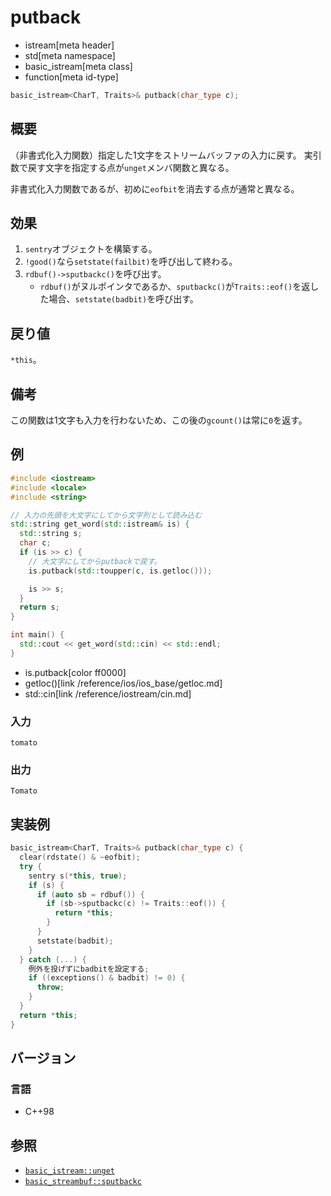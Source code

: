 # putback
* istream[meta header]
* std[meta namespace]
* basic_istream[meta class]
* function[meta id-type]

```cpp
basic_istream<CharT, Traits>& putback(char_type c);
```

## 概要
（非書式化入力関数）指定した1文字をストリームバッファの入力に戻す。
実引数で戻す文字を指定する点が`unget`メンバ関数と異なる。

非書式化入力関数であるが、初めに`eofbit`を消去する点が通常と異なる。

## 効果

1. `sentry`オブジェクトを構築する。
1. `!good()`なら`setstate(failbit)`を呼び出して終わる。
1. `rdbuf()->sputbackc()`を呼び出す。
    - `rdbuf()`がヌルポインタであるか、`sputbackc()`が`Traits::eof()`を返した場合、`setstate(badbit)`を呼び出す。

## 戻り値
`*this`。

## 備考
この関数は1文字も入力を行わないため、この後の`gcount()`は常に`0`を返す。

## 例
```cpp
#include <iostream>
#include <locale>
#include <string>

// 入力の先頭を大文字にしてから文字列として読み込む
std::string get_word(std::istream& is) {
  std::string s;
  char c;
  if (is >> c) {
    // 大文字にしてからputbackで戻す。
    is.putback(std::toupper(c, is.getloc()));

    is >> s;
  }
  return s;
}

int main() {
  std::cout << get_word(std::cin) << std::endl;
}
```
* is.putback[color ff0000]
* getloc()[link /reference/ios/ios_base/getloc.md]
* std::cin[link /reference/iostream/cin.md]

### 入力
```
tomato
```

### 出力
```
Tomato
```

## 実装例
```cpp
basic_istream<CharT, Traits>& putback(char_type c) {
  clear(rdstate() & ~eofbit);
  try {
    sentry s(*this, true);
    if (s) {
      if (auto sb = rdbuf()) {
        if (sb->sputbackc(c) != Traits::eof()) {
          return *this;
        }
      }
      setstate(badbit);
    }
  } catch (...) {
    例外を投げずにbadbitを設定する;
    if ((exceptions() & badbit) != 0) {
      throw;
    }
  }
  return *this;
}
```

## バージョン
### 言語
- C++98

## 参照

- [`basic_istream::unget`](unget.md)
- [`basic_streambuf::sputbackc`](../../streambuf/basic_streambuf/sputbackc.md)
